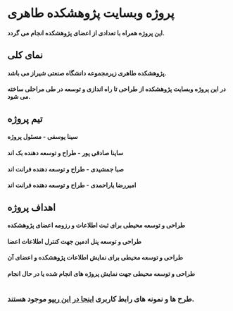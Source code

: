 # پروژه وبسایت پژوهشکده طاهری
#### این پروژه همراه با تعدادی از اعضای پژوهشکده انجام می گردد.
## نمای کلی
#### پژوهشکده طاهری زیرمجموعه دانشگاه صنعتی شیراز می باشد.
#### در این پروژه وبسایت پژوهشکده از طراحی تا راه اندازی و توسعه در طی مراحلی ساخته می شود.
## تیم پروژه
#### سینا یوسفی - مسئول پروژه
#### ساینا صادقی پور - طراح و توسعه دهنده بک اند
#### صبا جمشیدی - طراح و توسعه دهنده فرانت اند
#### امیررضا یاراحمدی - طراح و توسعه دهنده فرانت اند
## اهداف پروژه
#### طراحی و توسعه محیطی برای ثبت اطلاعات و رزومه اعضای پژوهشکده
#### طراحی و توسعه پنل ادمین جهت کنترل اطلاعات اعضا
#### طراحی و توسعه محیطی برای نمایش اطلاعات پژوهشکده و اعضای آن
#### طراحی و توسعه محیطی جهت نمایش پروژه های انجام شده یا در حال انجام
#
### طرح ها و نمونه های رابط کاربری  [اینجا در این ریپو](Designs/Pre-Design/) موجود هستند.
